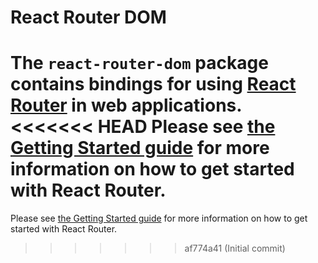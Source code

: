 # React Router DOM

The `react-router-dom` package contains bindings for using [React
Router](https://github.com/remix-run/react-router) in web applications.
<<<<<<< HEAD
Please see [the Getting Started guide](https://reactrouter.com/en/main/start/tutorial) for more information on how to get started with React Router.
=======
Please see [the Getting Started guide](https://reactrouter.com/v6/start/tutorial) for more information on how to get started with React Router.
>>>>>>> af774a41 (Initial commit)
